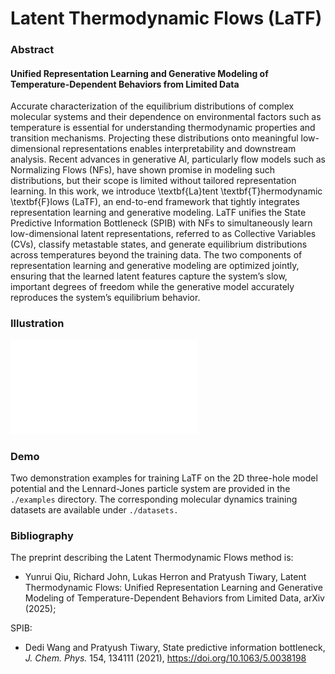 # Latent Thermodynamic Flows (LaTF)

### Abstract
#### Unified Representation Learning and Generative Modeling of Temperature-Dependent Behaviors from Limited Data
Accurate characterization of the equilibrium distributions of complex molecular systems and their dependence on environmental factors such as temperature is essential for understanding thermodynamic properties and transition mechanisms. Projecting these distributions onto meaningful low-dimensional representations enables interpretability and downstream analysis. Recent advances in generative AI, particularly flow models such as Normalizing Flows (NFs), have shown promise in modeling such distributions, but their scope is limited without tailored representation learning. In this work, we introduce \textbf{La}tent \textbf{T}hermodynamic \textbf{F}lows (LaTF), an end-to-end framework that tightly integrates representation learning and generative modeling. LaTF unifies the State Predictive Information Bottleneck (SPIB) with NFs to simultaneously learn low-dimensional latent representations, referred to as Collective Variables (CVs), classify metastable states, and generate equilibrium distributions across temperatures beyond the training data. The two components of representation learning and generative modeling are optimized jointly, ensuring that the learned latent features capture the system’s slow, important degrees of freedom while the generative model accurately reproduces the system’s equilibrium behavior.

### Illustration

![figure](./docs/LaTF_Model.pdf)

### Demo
Two demonstration examples for training LaTF on the 2D three-hole model potential and the Lennard-Jones particle system are provided in the ``./examples`` directory. The corresponding molecular dynamics training datasets are available under ``./datasets.``

### Bibliography

The preprint describing the Latent Thermodynamic Flows method is:
* Yunrui Qiu, Richard John, Lukas Herron and Pratyush Tiwary, Latent Thermodynamic Flows: Unified Representation Learning and Generative Modeling of Temperature-Dependent Behaviors from Limited Data, arXiv (2025);

SPIB: 
* Dedi Wang and Pratyush Tiwary, State predictive information bottleneck, *J. Chem. Phys.* 154, 134111 (2021), https://doi.org/10.1063/5.0038198